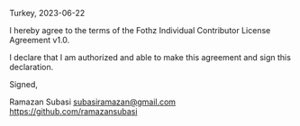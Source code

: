 Turkey, 2023-06-22

I hereby agree to the terms of the Fothz Individual Contributor License Agreement v1.0.

I declare that I am authorized and able to make this agreement and sign this declaration.

Signed,

Ramazan Subasi subasiramazan@gmail.com https://github.com/ramazansubasi
